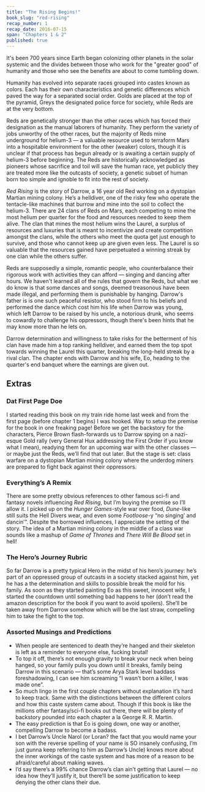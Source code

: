 ```yaml
---
title: "The Rising Begins!"
book_slug: "red-rising"
recap_number: 1
recap_date: 2016-07-15
span: "Chapters 1 & 2"
published: true
---
```


It's been 700 years since Earth began colonizing other planets in the solar systemic and the divides between those who work for the "greater good" of humanity and those who see the benefits are about to come tumbling down. 

Humanity has evolved into separate races grouped into castes known as colors. Each has their own characteristics and genetic differences which paved the way for a separated social order. Golds are placed at the top of the pyramid, Greys the designated police force for society, while Reds are at the very bottom.

Reds are genetically stronger than the other races which has forced their designation as the manual laborers of humanity. They perform the variety of jobs unworthy of the other races, but the majority of Reds mine underground for helium-3 — a valuable resource used to terraform Mars into a hospitable environment for the other (weaker) colors, though it is unclear if that process has begun already or is awaiting a certain supply of helium-3 before beginning. The Reds are historically acknowledged as pioneers whose sacrifice and toil will save the human race, yet publicly they are treated more like the outcasts of society, a genetic subset of human born too simple and ignoble to fit into the rest of society.

*Red Rising* is the story of Darrow, a 16 year old Red working on a dystopian Martian mining colony. He’s a helldiver, one of the risky few who operate the tentacle-like machines that burrow and mine into the soil to collect the helium-3. There are 24 clans of Reds on Mars, each competing to mine the most helium per quarter for the food and resources needed to keep them alive. The clan that mines the most helium wins the Laurel, a surplus of resources and luxuries that is meant to incentivize and create competition amongst the clans, while the others who meet the quota get just enough to survive, and those who cannot keep up are given even less. The Laurel is so valuable that the resources gained have perpetuated a winning streak by one clan while the others suffer.

Reds are supposedly a simple, romantic people, who counterbalance their rigorous work with activities they can afford — singing and dancing after hours. We haven't learned all of the rules that govern the Reds, but what we do know is that some dances and songs, deemed treasonous have been made illegal, and performing them is punishable by hanging. Darrow's father is is one such peaceful resistor, who stood firm to his beliefs and performed the dance which cost him his life when Darrow was young, which left Darrow to be raised by his uncle, a notorious drunk, who seems to cowardly to challenge his oppressors, though there's been hints that he may know more than he lets on.

Darrow determination and willingness to take risks for the betterment of his clan have made him a top ranking helldiver, and earned them the top spot towards winning the Laurel this quarter, breaking the long-held streak by a rival clan. The chapter ends with Darrow and his wife, Eo, heading to the quarter's end banquet where the earnings are given out.

## Extras

### Dat First Page Doe

I started reading this book on my train ride home last week and from the first page (before chapter 1 begins) I was hooked. Way to setup the premise for the book in one freaking page! Before we get the backstory for the characters, Pierce Brown flash-forwards us to Darrow spying on a nazi-esque Gold rally (very General Hux addressing the First Order if you know what I mean), readying them for an upcoming war with the other classes — or maybe just the Reds, we’ll find that out later. But the stage is set: class warfare on a dystopian Martian mining colony where the underdog miners are prepared to fight back against their oppressors.


### Everything’s A Remix

There are some pretty obvious references to other famous sci-fi and fantasy novels influencing *Red Rising*, but I’m buying the premise so I’ll allow it. I picked up on the *Hunger Games*-style war over food, *Dune*-like still suits the Hell Divers wear, and even some *Footloose*-y “no singing’ and dancin’”. Despite the borrowed influences, I appreciate the setting of the story. The idea of a Martian mining colony in the middle of a class war sounds like a mashup of *Game of Thrones* and *There Will Be Blood* set in hell!


### The Hero’s Journey Rubric

So far Darrow is a pretty typical Hero in the midst of his hero’s journey: he’s part of an oppressed group of outcasts in a society stacked against him, yet he has a the determination and skills to possible break the mold for his family. As soon as they started painting Eo as this sweet, innocent wife, I started the countdown until something bad happens to her (don’t read the amazon description for the book if you want to avoid spoilers). She’ll be taken away from Darrow somehow which will be the last straw, compelling him to take the fight to the top.


### Assorted Musings and Predictions
- When people are sentenced to death they’re hanged and their skeleton is left as a reminder to everyone else, fucking brutal! 
- To top it off, there’s not enough gravity to break your neck when being hanged, so your family pulls you down until it breaks, family being Darrow in this scenario — that’s some Arya Stark level baddass foreshadowing, I can see him screaming “I wasn’t born a killer, I was made one”.
- So much lingo in the first couple chapters without explanation it’s hard to keep track. Same with the distinctions between the different colors and how this caste system came about. Though if this book is like the millions other fantasy/sci-fi books out there, there will be plenty of backstory pounded into each chapter a la George R. R. Martin.
- The easy prediction is that Eo is going down, one way or another, compelling Darrow to become a badass.
- I bet Darrow’s Uncle Narol (or Loran? the fact that you would name your son with the reverse spelling of your name is SO insanely confusing, I’m just gunna keep referring to him as Darrow’s Uncle) knows more about the inner workings of the caste system and has more of a reason to be afraid/careful about making waves.
- I’d say there’s a 99% chance Darrow’s clan ain’t getting that Laurel — no idea how they’ll justify it, but there’ll be some justification to keep denying the other clans their due.